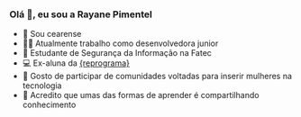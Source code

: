 ### Olá 👋, eu sou a Rayane Pimentel

- :cactus: Sou cearense
- :woman_technologist: Atualmente trabalho como desenvolvedora junior
- :space_invader: Estudante de Segurança da Informação na Fatec
- :computer: Ex-aluna da [{reprograma}](https://reprograma.com.br/)
- 👯 Gosto de participar de comunidades voltadas para inserir mulheres na tecnologia
- :speech_balloon: Acredito que umas das formas de aprender é compartilhando conhecimento



